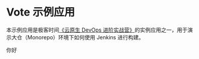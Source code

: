 # Vote 示例应用

本示例应用是极客时间[《云原生 DevOps 进阶实战营》](https://u.geekbang.org/subject/cloudnative2nd)的实例应用之一，用于演示大仓（Monorepo）环境下如何使用 Jenkins 进行构建。 




你好




